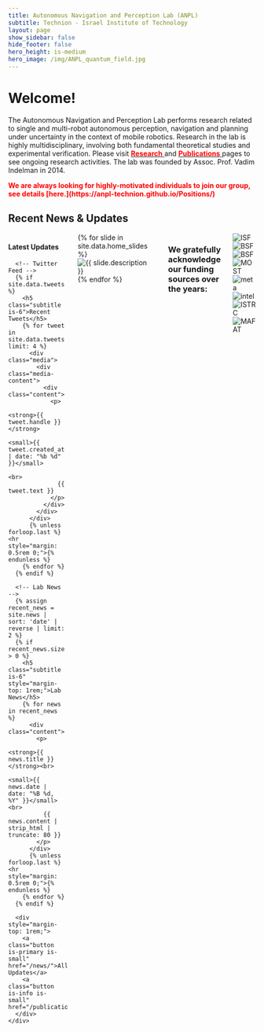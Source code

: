 ```yaml
---
title: Autonomous Navigation and Perception Lab (ANPL)
subtitle: Technion - Israel Institute of Technology
layout: page
show_sidebar: false
hide_footer: false
hero_height: is-medium
hero_image: /img/ANPL_quantum_field.jpg 
---
```


# Welcome! 

The Autonomous Navigation and Perception Lab performs research related to single and multi-robot autonomous perception, navigation and planning under uncertainty in the context of mobile robotics. Research in the lab is highly multidisciplinary, involving both fundamental theoretical studies and experimental verification. Please visit [<span style="color:red">
<b>Research</b>
</span>](https://anpl-technion.github.io/research/) and [<span style="color:red">
<b>Publications</b>
</span>](https://anpl-technion.github.io/publications/) pages to see ongoing research activities. The lab was founded by Assoc. Prof. Vadim Indelman in 2014.


<span style="color:red">
<b>
We are always looking for highly-motivated individuals to join our group, see details [here.](https://anpl-technion.github.io/Positions/)
</b>
</span>

## Recent News & Updates

<div class="columns is-multiline">
  <div class="column is-12">
    <div class="box">
      <h4>Latest Updates</h4>
      
      <!-- Twitter Feed -->
      {% if site.data.tweets %}
        <h5 class="subtitle is-6">Recent Tweets</h5>
        {% for tweet in site.data.tweets limit: 4 %}
          <div class="media">
            <div class="media-content">
              <div class="content">
                <p>
                  <strong>{{ tweet.handle }}</strong>
                  <small>{{ tweet.created_at | date: "%b %d" }}</small>
                  <br>
                  {{ tweet.text }}
                </p>
              </div>
            </div>
          </div>
          {% unless forloop.last %}<hr style="margin: 0.5rem 0;">{% endunless %}
        {% endfor %}
      {% endif %}
      
      <!-- Lab News -->
      {% assign recent_news = site.news | sort: 'date' | reverse | limit: 2 %}
      {% if recent_news.size > 0 %}
        <h5 class="subtitle is-6" style="margin-top: 1rem;">Lab News</h5>
        {% for news in recent_news %}
          <div class="content">
            <p>
              <strong>{{ news.title }}</strong><br>
              <small>{{ news.date | date: "%B %d, %Y" }}</small><br>
              {{ news.content | strip_html | truncate: 80 }}
            </p>
          </div>
          {% unless forloop.last %}<hr style="margin: 0.5rem 0;">{% endunless %}
        {% endfor %}
      {% endif %}
      
      <div style="margin-top: 1rem;">
        <a class="button is-primary is-small" href="/news/">All Updates</a>
        <a class="button is-info is-small" href="/publications/">Publications</a>
      </div>
    </div>
  </div>
</div>

<div class="slick-slider">
  {% for slide in site.data.home_slides %}
    <div>
      <img src="{{ slide.image }}" alt="{{ slide.description }}">
    </div>
  {% endfor %}
</div>



<hr>

### We gratefully acknowledge our funding sources over the years: 

<div class="horizontal-grid-container">
  <div class="grid-item">
    <img src="/img/funding/ISF-logo3.png" alt="ISF">
  </div>
  <div class="grid-item">
    <img src="/img/funding/NSF-logo.jpeg" alt="BSF">
  </div>
  <div class="grid-item">
    <img src="/img/funding/BSF-logo.png" alt="BSF">
  </div>
  <div class="grid-item">
    <img src="/img/funding/MOST-logo3.jpeg" alt="MOST">
  </div>
  <div class="grid-item">
    <img src="/img/funding/meta.png" alt="meta">
  </div>
  <div class="grid-item">
    <img src="/img/funding/intel-150x150.png" alt="intel">
  </div>
  <div class="grid-item">
    <img src="/img/funding/ISTRC.png" alt="ISTRC">
  </div>
  <div class="grid-item">
    <img src="/img/funding/MAFAT-logo.png" alt="MAFAT">
  </div>
  <!-- <div class="grid-item">
    <img src="/img/funding/TASP-logo.png" alt="TASP">
  </div> -->
  <!-- Add more grid items for more images -->
</div>

